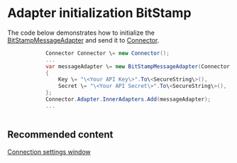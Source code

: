 # Adapter initialization BitStamp

The code below demonstrates how to initialize the [BitStampMessageAdapter](../api/StockSharp.BitStamp.BitStampMessageAdapter.html) and send it to [Connector](../api/StockSharp.Algo.Connector.html).

```cs
            Connector Connector \= new Connector();				
            ...				
            var messageAdapter \= new BitStampMessageAdapter(Connector.TransactionIdGenerator)
            {
                Key \= "\<Your API Key\>".To\<SecureString\>(),
                Secret \= "\<Your API Secret\>".To\<SecureString\>(),
            };
            Connector.Adapter.InnerAdapters.Add(messageAdapter);
            ...	
							
```

## Recommended content

[Connection settings window](API_UI_ConnectorWindow.md)
